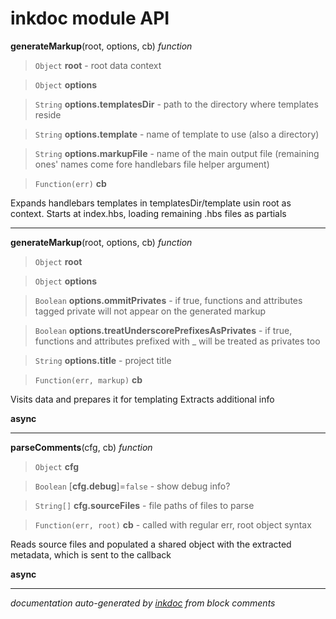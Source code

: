 # inkdoc module API













**generateMarkup**(root, options, cb) *function*

> `Object` **root** - root data context

> `Object` **options**

> `String` **options.templatesDir** - path to the directory where templates reside

> `String` **options.template** - name of template to use (also a directory)

> `String` **options.markupFile** - name of the main output file (remaining ones' names come fore handlebars file helper argument)

> `Function(err)` **cb**



Expands handlebars templates in templatesDir/template usin root as context.
Starts at index.hbs, loading remaining .hbs files as partials







---


**generateMarkup**(root, options, cb) *function*

> `Object` **root**

> `Object` **options**

> `Boolean` **options.ommitPrivates** - if true, functions and attributes tagged private will not appear on the generated markup

> `Boolean` **options.treatUnderscorePrefixesAsPrivates** - if true, functions and attributes prefixed with _ will be treated as privates too

> `String` **options.title** - project title

> `Function(err, markup)` **cb**



Visits data and prepares it for templating
Extracts additional info

**async**





---


**parseComments**(cfg, cb) *function*

> `Object` **cfg**

> `Boolean` [**cfg.debug**]=`false` - show debug info?

> `String[]` **cfg.sourceFiles** - file paths of files to parse

> `Function(err, root)` **cb** - called with regular err, root object syntax



Reads source files and populated a shared object with the extracted metadata, which is sent to the callback

**async**





---








*documentation auto-generated by [inkdoc](https://github.com/JosePedroDias/inkdoc) from block comments*

